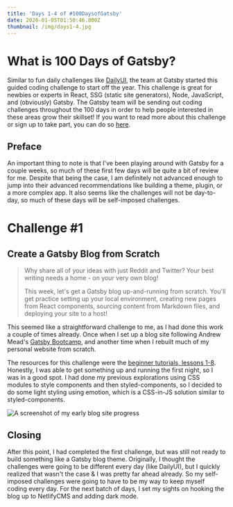 ```yaml
---
title: 'Days 1-4 of #100DaysofGatsby'
date: 2020-01-05T01:50:46.800Z
thumbnail: /img/days1-4.jpg
---
```

# What is 100 Days of Gatsby?

Similar to fun daily challenges like [DailyUI](https://www.dailyui.co/), the team at Gatsby started this guided coding challenge to start off the year. This challenge is great for newbies or experts in React, SSG (static site generators), Node, JavaScript, and (obviously) Gatsby. The Gatsby team will be sending out coding challenges throughout the 100 days in order to help people interested in these areas grow their skillset! If you want to read more about this challenge or sign up to take part, you can do so [here](https://www.gatsbyjs.org/blog/100days/).

## Preface

An important thing to note is that I've been playing around with Gatsby for a couple weeks, so much of these first few days will be quite a bit of review for me. Despite that being the case, I am definitely not advanced enough to jump into their advanced recommendations like building a theme, plugin, or a more complex app. It also seems like the challenges will not be day-to-day, so much of these days will be self-imposed challenges.



# Challenge #1

## Create a Gatsby Blog from Scratch

> Why share all of your ideas with just Reddit and Twitter? Your best writing needs a home - on your very own blog!
>
> This week, let's get a Gatsby blog up-and-running from scratch. You'll get practice setting up your local environment, creating new pages from React components, sourcing content from Markdown files, and deploying your site to a host!

This seemed like a straightforward challenge to me, as I had done this work a couple of times already. Once when I set up a blog site following Andrew Mead's [Gatsby Bootcamp](https://www.youtube.com/watch?v=8t0vNu2fCCM&t=15125s), and another time when I rebuilt much of my personal website from scratch.

The resources for this challenge were the [beginner tutorials, lessons 1-8](https://www.gatsbyjs.org/tutorial/?utm_campaign=100%20Days%20of%20Gatsby&utm_source=hs_email&utm_medium=email&utm_content=81388107&_hsenc=p2ANqtz-_sJX-Be9TzKzO1lHCCt5S8INRGd-X_jwpVK8tg_G5Fc8YU4x7MWqLBybIXnwl_AZiB32PPQ5XI8YV52oTPn15XPGA6PJIvFP-KBMxux5t4NzAQi1Q&_hsmi=81388107). Honestly, I was able to get something up and running the first night, so I was in a good spot. I had done my previous explorations using CSS modules to style components and then styled-components, so I decided to do some light styling using emotion, which is a CSS-in-JS solution similar to styled-components.

![A screenshot of my early blog site progress](/img/days1-4-site.jpeg "Days 1-4 Blog Image")

## Closing

After this point, I had completed the first challenge, but was still not ready to build something like a Gatsby blog theme. Originally, I thought the challenges were going to be different every day (like DailyUI), but I quickly realized that wasn't the case & I was pretty far ahead already. So my self-imposed challenges were going to have to be my way to keep myself coding every day. For the next batch of days, I set my sights on hooking the blog up to NetlifyCMS and adding dark mode.
